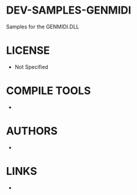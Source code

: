 DEV-SAMPLES-GENMIDI
===================

Samples for the GENMIDI.DLL


LICENSE
===============
* Not Specified

COMPILE TOOLS
===============
* 

AUTHORS
===============
* 

LINKS
===============
* 
